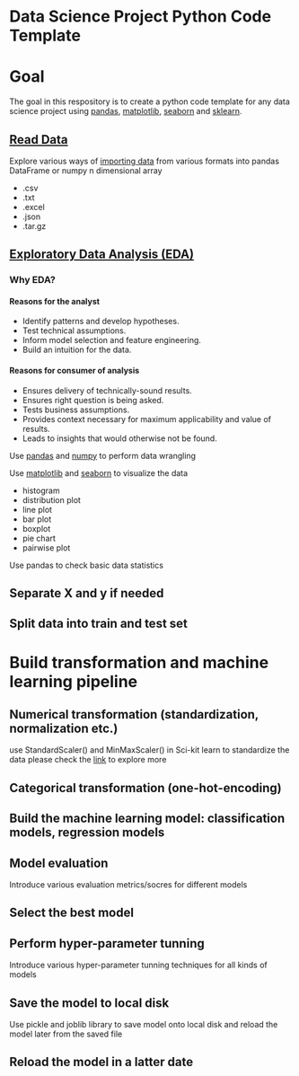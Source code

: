 # Data Science Project Python Code Template

# Goal
The goal in this respository is to create a python code template for any data science project using [pandas](https://pandas.pydata.org/), [matplotlib](https://matplotlib.org/), [seaborn](https://seaborn.pydata.org/) and [sklearn](https://scikit-learn.org/stable/index.html).

## [Read Data]()
Explore various ways of [importing data](https://github.com/jiahualihuanahuan/Data-Science-Project-Python-Code-Template/blob/master/import%20data.py) from various formats into pandas DataFrame or numpy n dimensional array

- .csv
- .txt
- .excel
- .json
- .tar.gz

## [Exploratory Data Analysis (EDA)](https://github.com/cmawer/pycon-2017-eda-tutorial/blob/master/EDA-cheat-sheet.md)

### Why EDA?
#### Reasons for the analyst
- Identify patterns and develop hypotheses.
- Test technical assumptions.
- Inform model selection and feature engineering.
- Build an intuition for the data.

#### Reasons for consumer of analysis
- Ensures delivery of technically-sound results.
- Ensures right question is being asked.
- Tests business assumptions.
- Provides context necessary for maximum applicability and value of results.
- Leads to insights that would otherwise not be found.

Use [pandas](https://pandas.pydata.org/) and [numpy](https://numpy.org/) to perform data wrangling

Use [matplotlib](https://matplotlib.org/) and [seaborn](https://seaborn.pydata.org/) to visualize the data

- histogram
- distribution plot
- line plot
- bar plot
- boxplot
- pie chart
- pairwise plot

Use pandas to check basic data statistics

## Separate X and y if needed

## Split data into train and test set

# Build transformation and machine learning pipeline 

## Numerical transformation (standardization, normalization etc.)
use StandardScaler() and MinMaxScaler() in Sci-kit learn to standardize the data
please check the [link](https://scikit-learn.org/stable/modules/preprocessing.html#standardization-or-mean-removal-and-variance-scaling) to explore more 
## Categorical transformation (one-hot-encoding)

## Build the machine learning model: classification models, regression models

## Model evaluation
Introduce various evaluation metrics/socres for different models

## Select the best model


## Perform hyper-parameter tunning
Introduce various hyper-parameter tunning techniques for all kinds of models

## Save the model to local disk
Use pickle and joblib library to save model onto local disk and reload the model later from the saved file

## Reload the model in a latter date
